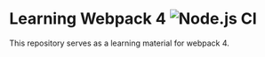 # Learning Webpack 4 ![Node.js CI](https://github.com/godmode97/webpack-learning-materials/workflows/Node.js%20CI/badge.svg?branch=master)

This repository serves as a learning material for webpack 4.
